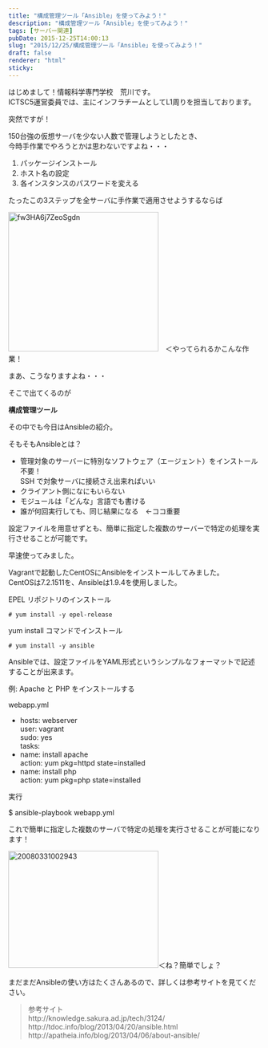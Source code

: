 ```yaml
---
title: "構成管理ツール「Ansible」を使ってみよう！"
description: "構成管理ツール「Ansible」を使ってみよう！"
tags: [サーバー関連]
pubDate: 2015-12-25T14:00:13
slug: "2015/12/25/構成管理ツール「Ansible」を使ってみよう！"
draft: false
renderer: "html"
sticky: 
---
```


<p>はじめまして！情報科学専門学校　荒川です。<br />
ICTSC5運営委員では、主にインフラチームとしてL1周りを担当しております。</p>
<p>突然ですが！</p>
<p>150台強の仮想サーバを少ない人数で管理しようとしたとき、<br />
今時手作業でやろうとかは思わないですよね・・・</p>
<ol>
<li>パッケージインストール</li>
<li>ホスト名の設定</li>
<li>各インスタンスのパスワードを変える</li>
</ol>
<p>たったこの3ステップを全サーバに手作業で適用させようするならば</p>
<p><img decoding="async" loading="lazy" class="alignnone size-medium wp-image-18" src="/images/wp/2015/12/fw3HA6j7ZeoSgdn-300x278.jpg.webp" alt="fw3HA6j7ZeoSgdn" width="300" height="278" />　＜やってられるかこんな作業！</p>
<p>まあ、こうなりますよね・・・</p>
<p>そこで出てくるのが</p>
<p><strong>構成管理ツール</strong></p>
<p>その中でも今日はAnsibleの紹介。</p>
<p>そもそもAnsibleとは？</p>
<ul>
<li>管理対象のサーバーに特別なソフトウェア（エージェント）をインストール不要！<br />
SSH で対象サーバに接続さえ出来ればいい</li>
<li>クライアント側になにもいらない</li>
<li>モジュールは「どんな」言語でも書ける</li>
<li>誰が何回実行しても、同じ結果になる　←ココ重要</li>
</ul>
<p>設定ファイルを用意せずとも、簡単に指定した複数のサーバーで特定の処理を実行させることが可能です。</p>
<p>早速使ってみました。</p>
<p>Vagrantで起動したCentOSにAnsibleをインストールしてみました。<br />
CentOSは7.2.1511を、Ansibleは1.9.4を使用しました。</p>
<p>EPEL リポジトリのインストール</p>
<pre class="brush: bash; light: true; title: ; title: ; notranslate" title=""><code># yum install -y epel-release</code></pre>
<p>yum install コマンドでインストール</p>
<pre class="brush: bash; light: true; title: ; title: ; notranslate" title=""><code># yum install -y ansible</code></pre>
<p>Ansibleでは、設定ファイルをYAML形式というシンプルなフォーマットで記述することが出来ます。</p>
<p>例: Apache と PHP をインストールする</p>
<p>webapp.yml</p>
<ul>
<li>hosts: webserver<br />
user: vagrant<br />
sudo: yes<br />
tasks:</li>
<li>name: install apache<br />
action: yum pkg=httpd state=installed</li>
<li>name: install php<br />
action: yum pkg=php state=installed</li>
</ul>
<p>実行</p>
<p>$ ansible-playbook webapp.yml</p>
<p>これで簡単に指定した複数のサーバで特定の処理を実行させることが可能になります！</p>
<p><img decoding="async" loading="lazy" class="alignnone size-medium wp-image-19" src="/images/wp/2015/12/20080331002943-300x233.jpg.webp" alt="20080331002943" width="300" height="233" />＜ね？簡単でしょ？</p>
<p>まだまだAnsibleの使い方はたくさんあるので、詳しくは参考サイトを見てください。</p>
<blockquote><p>参考サイト<br />
http://knowledge.sakura.ad.jp/tech/3124/<br />
http://tdoc.info/blog/2013/04/20/ansible.html<br />
http://apatheia.info/blog/2013/04/06/about-ansible/</p></blockquote>

